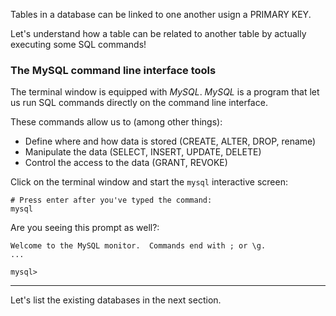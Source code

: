 Tables in a database can be linked to one another usign a PRIMARY KEY.

Let's understand how a table can be related to another table by actually executing some SQL commands!

### The MySQL command line interface tools

The terminal window is equipped with _MySQL_. 
_MySQL_ is a program that let us run SQL commands directly on the command line interface. 

These commands allow us to (among other things):

- Define where and how data is stored (CREATE, ALTER, DROP, rename)
- Manipulate the data (SELECT, INSERT, UPDATE, DELETE)
- Control the access to the data (GRANT, REVOKE)

Click on the terminal window and start the `mysql` interactive screen:

```
# Press enter after you've typed the command:
mysql
```

Are you seeing this prompt as well?: 

```
Welcome to the MySQL monitor.  Commands end with ; or \g.
...

mysql> 
```

---

Let's list the existing databases in the next section.